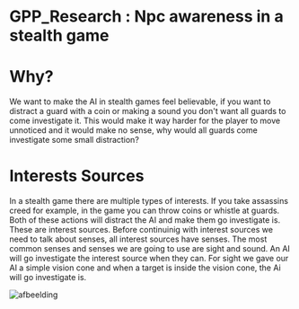 # GPP_Research : Npc awareness in a stealth game

# Why?

We want to make the AI in stealth games feel believable, if you want to distract a guard with a coin or making a sound you don't want all guards to come investigate it. This would make it way harder for the player to move unnoticed and it would make no sense, why would all guards come investigate some small distraction?

# Interests Sources

In a stealth game there are multiple types of interests. If you take assassins creed for example, in the game you can throw coins or whistle at guards. Both of these actions will distract the AI and make them go investigate is. These are interest sources. 
Before continuinig with interest sources we need to talk about senses, all interest sources have senses. The most common senses and senses we are going to use are sight and sound. An AI will go investigate the interest source when they can.
For sight we gave our AI a simple vision cone and when a target is inside the vision cone, the Ai will go investigate is.



![afbeelding](https://user-images.githubusercontent.com/114002199/212176083-19ff1788-3e6a-4c76-bd90-390425d25715.png)
